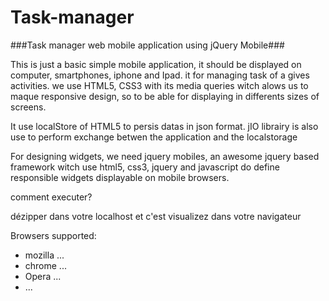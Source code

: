 Task-manager
============

###Task manager web mobile application using jQuery Mobile###

This is just a basic simple mobile application, it should be displayed on computer, smartphones, iphone and Ipad.
it for managing task of a gives activities.
we use HTML5, CSS3 with its media queries witch alows us to maque responsive design, so to be able for displaying in differents sizes of
screens.
 
 It use localStore of HTML5 to persis datas in json format. jIO librairy is also use to perform exchange betwen the application and the localstorage
 
 For designing widgets, we need jquery mobiles, an awesome jquery based framework witch use html5, css3, jquery and javascript do
 define responsible widgets displayable on mobile browsers.


comment executer?

dézipper dans votre localhost et c'est visualizez dans votre navigateur

Browsers supported:
- mozilla ...
- chrome ...
- Opera ...
- ...
